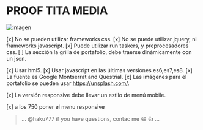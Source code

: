 # PROOF TITA MEDIA

![imagen](https://haku777.github.io/img/titaMedia.PNG "Logo")

[x] No se pueden utilizar frameworks css.
[x] No se puede utilizar jquery, ni frameworks javascript.
[x] Puede utilizar run taskers, y preprocesadores css.
[ ] La sección la grilla de  portafolio, debe traerse dinámicamente con un json.

[x] Usar hml5.
[x] Usar javascript en las últimas versiones es6,es7,es8.
[x] La fuente es Google Montserrat and Questrial.
[x] Las imágenes para el portafolio se pueden usar https://unsplash.com/.

[x] La versión responsive debe llevar un estilo de menú mobile. 

[x] a los 750 poner el menu responsive



> ...
> @haku777
> if you have questions, contac me :smile: :+1:
> ...
